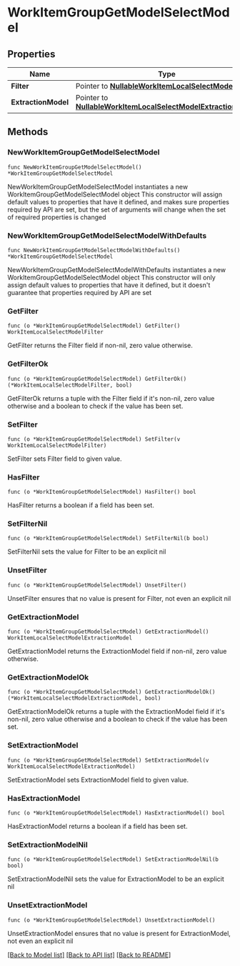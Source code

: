 # WorkItemGroupGetModelSelectModel

## Properties

Name | Type | Description | Notes
------------ | ------------- | ------------- | -------------
**Filter** | Pointer to [**NullableWorkItemLocalSelectModelFilter**](WorkItemLocalSelectModelFilter.md) |  | [optional] 
**ExtractionModel** | Pointer to [**NullableWorkItemLocalSelectModelExtractionModel**](WorkItemLocalSelectModelExtractionModel.md) |  | [optional] 

## Methods

### NewWorkItemGroupGetModelSelectModel

`func NewWorkItemGroupGetModelSelectModel() *WorkItemGroupGetModelSelectModel`

NewWorkItemGroupGetModelSelectModel instantiates a new WorkItemGroupGetModelSelectModel object
This constructor will assign default values to properties that have it defined,
and makes sure properties required by API are set, but the set of arguments
will change when the set of required properties is changed

### NewWorkItemGroupGetModelSelectModelWithDefaults

`func NewWorkItemGroupGetModelSelectModelWithDefaults() *WorkItemGroupGetModelSelectModel`

NewWorkItemGroupGetModelSelectModelWithDefaults instantiates a new WorkItemGroupGetModelSelectModel object
This constructor will only assign default values to properties that have it defined,
but it doesn't guarantee that properties required by API are set

### GetFilter

`func (o *WorkItemGroupGetModelSelectModel) GetFilter() WorkItemLocalSelectModelFilter`

GetFilter returns the Filter field if non-nil, zero value otherwise.

### GetFilterOk

`func (o *WorkItemGroupGetModelSelectModel) GetFilterOk() (*WorkItemLocalSelectModelFilter, bool)`

GetFilterOk returns a tuple with the Filter field if it's non-nil, zero value otherwise
and a boolean to check if the value has been set.

### SetFilter

`func (o *WorkItemGroupGetModelSelectModel) SetFilter(v WorkItemLocalSelectModelFilter)`

SetFilter sets Filter field to given value.

### HasFilter

`func (o *WorkItemGroupGetModelSelectModel) HasFilter() bool`

HasFilter returns a boolean if a field has been set.

### SetFilterNil

`func (o *WorkItemGroupGetModelSelectModel) SetFilterNil(b bool)`

 SetFilterNil sets the value for Filter to be an explicit nil

### UnsetFilter
`func (o *WorkItemGroupGetModelSelectModel) UnsetFilter()`

UnsetFilter ensures that no value is present for Filter, not even an explicit nil
### GetExtractionModel

`func (o *WorkItemGroupGetModelSelectModel) GetExtractionModel() WorkItemLocalSelectModelExtractionModel`

GetExtractionModel returns the ExtractionModel field if non-nil, zero value otherwise.

### GetExtractionModelOk

`func (o *WorkItemGroupGetModelSelectModel) GetExtractionModelOk() (*WorkItemLocalSelectModelExtractionModel, bool)`

GetExtractionModelOk returns a tuple with the ExtractionModel field if it's non-nil, zero value otherwise
and a boolean to check if the value has been set.

### SetExtractionModel

`func (o *WorkItemGroupGetModelSelectModel) SetExtractionModel(v WorkItemLocalSelectModelExtractionModel)`

SetExtractionModel sets ExtractionModel field to given value.

### HasExtractionModel

`func (o *WorkItemGroupGetModelSelectModel) HasExtractionModel() bool`

HasExtractionModel returns a boolean if a field has been set.

### SetExtractionModelNil

`func (o *WorkItemGroupGetModelSelectModel) SetExtractionModelNil(b bool)`

 SetExtractionModelNil sets the value for ExtractionModel to be an explicit nil

### UnsetExtractionModel
`func (o *WorkItemGroupGetModelSelectModel) UnsetExtractionModel()`

UnsetExtractionModel ensures that no value is present for ExtractionModel, not even an explicit nil

[[Back to Model list]](../README.md#documentation-for-models) [[Back to API list]](../README.md#documentation-for-api-endpoints) [[Back to README]](../README.md)


